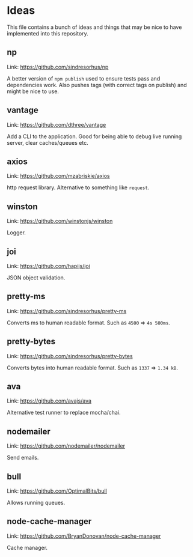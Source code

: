 # Ideas
This file contains a bunch of ideas and things that may be nice to have implemented into this repository.

## np
Link: https://github.com/sindresorhus/np

A better version of `npm publish` used to ensure tests pass and dependencies work. Also pushes tags (with correct tags on publish) and might be nice to use.

## vantage
Link: https://github.com/dthree/vantage

Add a CLI to the application. Good for being able to debug live running server, clear caches/queues etc.

## axios
Link: https://github.com/mzabriskie/axios

http request library. Alternative to something like `request`.

## winston
Link: https://github.com/winstonjs/winston

Logger.

## joi
Link: https://github.com/hapijs/joi

JSON object validation.

## pretty-ms
Link: https://github.com/sindresorhus/pretty-ms

Converts ms to human readable format. Such as `4500` => `4s 500ms`.

## pretty-bytes
Link: https://github.com/sindresorhus/pretty-bytes

Converts bytes into human readable format. Such as `1337` => `1.34 kB`.

## ava
Link: https://github.com/avajs/ava

Alternative test runner to replace mocha/chai.

## nodemailer
Link: https://github.com/nodemailer/nodemailer

Send emails.

## bull
Link: https://github.com/OptimalBits/bull

Allows running queues.

## node-cache-manager
Link: https://github.com/BryanDonovan/node-cache-manager

Cache manager.